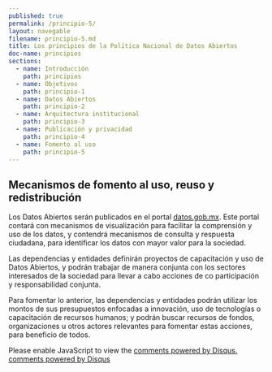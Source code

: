 ```yaml
---
published: true
permalink: /principio-5/
layout: navegable
filename: principio-5.md
title: Los principios de la Política Nacional de Datos Abiertos
doc-name: principios
sections:
  - name: Introducción
    path: principios
  - name: Objetivos
    path: principio-1
  - name: Datos Abiertos
    path: principio-2
  - name: Arquitectura institucional
    path: principio-3
  - name: Publicación y privacidad
    path: principio-4
  - name: Fomento al uso
    path: principio-5
---
```


## Mecanismos de fomento al uso, reuso y redistribución

Los Datos Abiertos serán publicados en el portal [datos.gob.mx](http://www.datos.gob.mx). Este portal contará con mecanismos de visualización para facilitar la comprensión y uso de los datos, y contendrá mecanismos de consulta y respuesta ciudadana, para identificar los datos con mayor valor para la sociedad.

Las dependencias y entidades definirán proyectos de capacitación y uso de Datos Abiertos, y podrán trabajar de manera conjunta con los sectores interesados de la sociedad para llevar a cabo acciones de co participación y responsabilidad conjunta. 

Para fomentar lo anterior, las dependencias y entidades podrán utilizar los montos de sus presupuestos enfocadas a innovación, uso de tecnologías o capacitación de recursos humanos; y podrán buscar recursos de fondos, organizaciones u otros actores relevantes para fomentar estas acciones, para beneficio de todos.



<div id="disqus_thread"></div>
<script type="text/javascript">
/* * * CONFIGURATION VARIABLES: EDIT BEFORE PASTING INTO YOUR WEBPAGE * * */
var disqus_shortname = 'mexicoabierto'; // required: replace example with your forum shortname
var disqus_identifier = 'principio-5';
var disqus_title = 'Mecanismos';
var disqus_url = 'http://mexico-abierto.github.io/iniciativa-datos-abiertos/principio-5';
/* * * DON'T EDIT BELOW THIS LINE * * */
(function() {
var dsq = document.createElement('script'); dsq.type = 'text/javascript'; dsq.async = true;
dsq.src = '//' + disqus_shortname + '.disqus.com/embed.js';
(document.getElementsByTagName('head')[0] || document.getElementsByTagName('body')[0]).appendChild(dsq);
})();
</script>
<noscript>Please enable JavaScript to view the <a href="http://disqus.com/?ref_noscript">comments powered by Disqus.</a></noscript>
<a href="http://disqus.com" class="dsq-brlink">comments powered by <span class="logo-disqus">Disqus</span></a>
